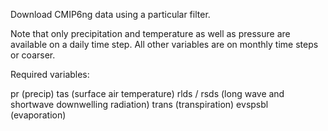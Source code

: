 Download CMIP6ng data using a particular filter.

Note that only precipitation and temperature as well as pressure are available on a daily time step. All other variables are on monthly time steps or coarser.

Required variables:

pr (precip)
tas (surface air temperature)
rlds / rsds (long wave and shortwave downwelling radiation)
trans (transpiration)
evspsbl (evaporation)
